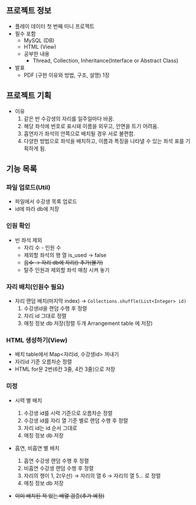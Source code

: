 ## 프로젝트 정보

- 플레이 데이터 첫 번째 미니 프로젝트
- 필수 포함
    - MySQL (DB)
    - HTML (View)
    - 공부한 내용
        - Thread, Collection, Inheritance(Interface or Abstract Class)
- 발표
    - PDF (구현 이유와 방법, 구조, 설명) 1장

## 프로젝트 기획

- 이유
    1. 같은 반 수강생의 자리를 일주일마다 바꿈.
    2. 해당 좌석에 번호로 표시돼 이름을 외우고, 안면을 트기 어려움.
    3. 흡연자가 좌석의 안쪽으로 배치될 경우 서로 불편함.
    4. 다양한 방법으로 좌석을 배치하고, 이름과 특징을 나타낼 수 있는 좌석 표를 기획하게 됨.


## 기능 목록

### 파일 업로드(Util)

- 파일에서 수강생 목록 업로드
- id에 따라 db에 저장

### 인원 확인

- 빈 좌석 제외
    - 자리 수 - 인원 수
    - 제외할 좌석의 행 열 is_used → false
    - ~~음수 → 자리 db에 자리() 추가(불가)~~
    - 탈주 인원과 제외할 좌석 매칭 시켜 놓기

### 자리 배치(인원수 필요)

- 자리 랜덤 배치(마지막 index) → `Collections.shuffle(List<Integer> id)`
    1. 수강생id을 랜덤 수행 후 정렬
    2. 자리 id 그대로 정렬
    3. 매칭 정보 db 저장(정렬 두개 Arrangement table 에 저장)
    

### HTML 생성하기(View)

- 배치 table에서 Map<자리id, 수강생id> 꺼내기
- 자리id 기준 오름차순 정렬
- HTML for문 2번(6칸 3줄, 4칸 3줄)으로 저장


### 미정

- 시력 별 배치
    1. 수강생 id를 시력 기준으로 오름차순 정렬
    2. 수강생 id를 자리 열 기준 별로 랜덤 수행 후 정렬
    3. 자리 id는 id 순서 그대로
    4. 매칭 정보 db 저장

- 흡연, 비흡연 별 배치
    1. 흡연 수강생 랜덤 수행 후 정렬
    2. 비흡연 수강생 랜덤 수행 후 정렬
    3. 자리의 행이 1, 2(우선) → 자리의 열 6 → 자리의 열 5… 로 정렬
    4. 매칭 정보 db 저장

- ~~이미 배치된 적 있는 배열 검증(추가 예정)~~